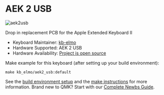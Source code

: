 # AEK 2 USB

![aek2usb](https://i.imgur.com/3325BHBl.jpg)

Drop in replacement PCB for the Apple Extended Keyboard II

* Keyboard Maintainer: [kb-elmo](https://github.com/kb-elmo)
* Hardware Supported: AEK 2 USB
* Hardware Availability: [Project is open source](https://github.com/kb-elmo/aek2_usb)

Make example for this keyboard (after setting up your build environment):

    make kb_elmo/aek2_usb:default

See the [build environment setup](https://docs.qmk.fm/#/getting_started_build_tools) and the [make instructions](https://docs.qmk.fm/#/getting_started_make_guide) for more information. Brand new to QMK? Start with our [Complete Newbs Guide](https://docs.qmk.fm/#/newbs).
